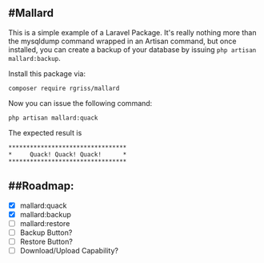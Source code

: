 #Mallard
---

This is a simple example of a Laravel Package.  It's really nothing more than the mysqldump command wrapped in an Artisan command, but once installed, you can create a backup of your database by issuing `php artisan mallard:backup`.

Install this package via:

    composer require rgriss/mallard

Now you can issue the following command:

    php artisan mallard:quack
    
The expected result is

    *********************************
    *     Quack! Quack! Quack!      *
    *********************************
    
##Roadmap:
---

- [X] mallard:quack
- [X] mallard:backup
- [ ] mallard:restore
- [ ] Backup Button?
- [ ] Restore Button?
- [ ] Download/Upload Capability?